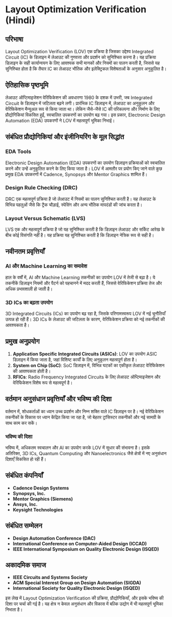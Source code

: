 # Layout Optimization Verification (Hindi)

## परिभाषा

Layout Optimization Verification (LOV) एक प्रक्रिया है जिसका उद्देश्य Integrated Circuit (IC) के डिज़ाइन में लेआउट की गुणवत्ता और प्रदर्शन को सुनिश्चित करना है। यह प्रक्रिया डिज़ाइन के सही कार्यान्वयन के लिए आवश्यक सभी मानकों और नियमों का पालन करती है, जिससे यह सुनिश्चित होता है कि तैयार IC का लेआउट भौतिक और इलेक्ट्रिकल विशेषताओं के अनुसार अनुकूलित है।

## ऐतिहासिक पृष्ठभूमि

लेआउट ऑप्टिमाइजेशन वेरिफिकेशन की अवधारणा 1980 के दशक में उभरी, जब Integrated Circuit के डिज़ाइन में जटिलता बढ़ने लगी। प्रारंभिक IC डिज़ाइन में, लेआउट का अनुकूलन और वेरिफिकेशन मैन्युअल रूप से किया जाता था। लेकिन जैसे-जैसे IC की परिकल्पना और निर्माण के लिए प्रौद्योगिकियां विकसित हुईं, स्वचालित उपकरणों का उपयोग बढ़ गया। इस प्रकार, Electronic Design Automation (EDA) उपकरणों ने LOV में महत्वपूर्ण भूमिका निभाई। 

## संबंधित प्रौद्योगिकियां और इंजीनियरिंग के मूल सिद्धांत

### EDA Tools 

Electronic Design Automation (EDA) उपकरणों का उपयोग डिज़ाइन प्रक्रियाओं को स्वचालित करने और उन्हें अनुकूलित करने के लिए किया जाता है। LOV में आमतौर पर प्रयोग किए जाने वाले कुछ प्रमुख EDA उपकरणों में Cadence, Synopsys और Mentor Graphics शामिल हैं।

### Design Rule Checking (DRC)

DRC एक महत्वपूर्ण प्रक्रिया है जो लेआउट में नियमों का पालन सुनिश्चित करती है। यह लेआउट के विभिन्न पहलुओं जैसे कि ट्रैक चौड़ाई, स्पेसिंग और अन्य भौतिक मापदंडों की जांच करता है।

### Layout Versus Schematic (LVS)

LVS एक और महत्वपूर्ण प्रक्रिया है जो यह सुनिश्चित करती है कि डिज़ाइन लेआउट और सर्किट आरेख के बीच कोई विसंगति नहीं है। यह प्रक्रिया यह सुनिश्चित करती है कि डिज़ाइन नेत्रिक रूप से सही है।

## नवीनतम प्रवृत्तियाँ

### AI और Machine Learning का समावेश

हाल के वर्षों में, AI और Machine Learning तकनीकों का उपयोग LOV में तेजी से बढ़ा है। ये तकनीकें डिज़ाइन नियमों और पैटर्न को पहचानने में मदद करती हैं, जिससे वेरिफिकेशन प्रक्रिया तेज और अधिक प्रभावशाली हो जाती है।

### 3D ICs का बढ़ता उपयोग

3D Integrated Circuits (ICs) का उपयोग बढ़ रहा है, जिसके परिणामस्वरूप LOV में नई चुनौतियाँ उत्पन्न हो रही हैं। 3D ICs के लेआउट की जटिलता के कारण, वेरिफिकेशन प्रक्रिया को नई तकनीकों की आवश्यकता है।

## प्रमुख अनुप्रयोग

1. **Application Specific Integrated Circuits (ASICs)**: LOV का उपयोग ASIC डिज़ाइन में किया जाता है, जहां विशिष्ट कार्यों के लिए अनुकूलन महत्वपूर्ण होता है।
2. **System on Chip (SoC)**: SoC डिज़ाइन में, विभिन्न घटकों का एकीकृत लेआउट वेरिफिकेशन की आवश्यकता होती है।
3. **RFICs**: Radio Frequency Integrated Circuits के लिए लेआउट ऑप्टिमाइजेशन और वेरिफिकेशन विशेष रूप से महत्वपूर्ण है।

## वर्तमान अनुसंधान प्रवृत्तियाँ और भविष्य की दिशा

वर्तमान में, शोधकर्ताओं का ध्यान उच्च प्रदर्शन और निम्न शक्ति वाले IC डिज़ाइन पर है। नई वेरिफिकेशन तकनीकों के विकास पर ध्यान केंद्रित किया जा रहा है, जो बेहतर ट्रांसिस्टर तकनीकों और नई सामग्री के साथ काम कर सकें। 

### भविष्य की दिशा

भविष्य में, अधिकतम स्वचालन और AI का उपयोग करके LOV में सुधार की संभावना है। इसके अतिरिक्त, 3D ICs, Quantum Computing और Nanoelectronics जैसे क्षेत्रों में नए अनुसंधान दिशाएँ विकसित हो रही हैं।

## संबंधित कंपनियाँ

- **Cadence Design Systems**
- **Synopsys, Inc.**
- **Mentor Graphics (Siemens)**
- **Ansys, Inc.**
- **Keysight Technologies**

## संबंधित सम्मेलन

- **Design Automation Conference (DAC)**
- **International Conference on Computer-Aided Design (ICCAD)**
- **IEEE International Symposium on Quality Electronic Design (ISQED)**

## अकादमिक समाज

- **IEEE Circuits and Systems Society**
- **ACM Special Interest Group on Design Automation (SIGDA)**
- **International Society for Quality Electronic Design (ISQED)**

इस लेख में Layout Optimization Verification की प्रक्रिया, प्रौद्योगिकियाँ, और इसके भविष्य की दिशा पर चर्चा की गई है। यह क्षेत्र न केवल अनुसंधान और विकास में बल्कि उद्योग में भी महत्वपूर्ण भूमिका निभाता है।